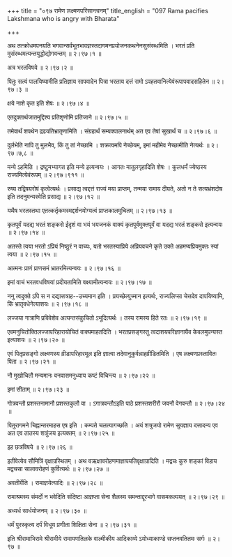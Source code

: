 +++
title = "०९७ रामेण लक्ष्मणपरिसान्त्वनम्"
title_english = "097 Rama pacifies Lakshmana who is angry with Bharata"

+++


अथ तत्क्रोधमपनयति भगवान्सर्वभूतभावज्ञस्तदागमनप्रयोजनकथनेनसुसंरब्धमिति ।
भरतं प्रति मुसंरब्धमत्यन्तयुद्धोद्योगवन्तम्  ॥  २।९७।१  ॥   

  

अत्र भरतविषये  ॥  २।९७।२  ॥   

  

पितुः सत्यं पालयिष्यामीति प्रतिज्ञाय सापवादेन पित्रा भरताय दत्तं रामो
ऽपहतवानित्येवंरूपापवादसहितेन  ॥  २।९७।३  ॥   

  

क्षये नाशे कृत इति शेषः  ॥  २।९७।४  ॥   

  

एतदुक्तार्थजातमुद्दिश्य प्रतिशृणोमि प्रतिजाने  ॥  २।९७।५  ॥   

  

तमेवार्थं शपथेन द्रढयतिभ्रातृणामिति । संग्रहार्थं सम्यक्पालनार्थम् अत एव
तेषां सुखार्थं च  ॥  २।९७।६  ॥   

  

दुर्लभेति नापि तु मुलभैव, किं तु तां नेच्छामि । शक्रत्वमपि नेच्छेयम्,
इमां महीमेव नेच्छामीति नेत्यर्थः  ॥  २।९७।७,८  ॥   

  

मन्ये ऽहमिति । द्रष्टुमभ्यागत इति मन्ये इत्यन्वयः । आगतः मातुलगृहादिति
शेषः । कुलधर्मं ज्येष्ठस्य राज्यमित्येवंरूपम्  ॥  २।९७।९११  ॥   

  

रुष्य तद्विषयरोषं कृत्वेत्यर्थः । प्रसाद्य त्वद्दत्तं राज्यं मया
प्राप्तम्, तन्मया रामाय दीयते, अतो न ते सत्यभ्रंशदोष इति तदनुमन्यस्वेति
प्रसाद्य  ॥  २।९७।१२  ॥   

  

यथैष भरतस्तथा एतत्कर्तृकमस्मद्दर्शनयोग्यत्वं प्राप्तकालमुचितम्  ॥ 
२।९७।१३  ॥   

  

कृतपूर्वं यदद्य भरतं शङ्कसे ईदृशं वा भयं भयजनकं वाक्यं
कृतपूर्वमुक्तपूर्वं वा यदद्य भरतं शङ्कसे इत्यन्वयः  ॥  २।९७।१४  ॥   

  

अतस्ते त्वया भरतो ऽप्रियं निष्ठुरं न वाच्यः, यतो भरतस्याप्रिये
अप्रियवचने कृते उक्ते अहमप्यप्रियमुक्तः स्यां त्वया  ॥  २।९७।१५  ॥   

  

आत्मनः प्राणं प्राणसमं भ्रातरमित्यन्वयः  ॥  २।९७।१६  ॥   

  

इमां वाचं भरतवधविषयां प्रदीयतामिति वक्ष्यामीत्यन्वयः  ॥  २।९७।१७  ॥   

  

ननु त्वदुक्ते ऽपि स न दद्यात्तत्राह--उच्यमान इति । प्रयच्छेत्युच्मान
इत्यर्थः, राज्यलिप्सा चेत्तदेव दापयिष्यामि, किं भ्रातृवधेनेत्याशयः  ॥ 
२।९७।१८  ॥   

  

लज्जया गात्राणि प्रविवेशेव अत्यन्तसंकुचितो ऽभूदित्यर्थः । तस्य रामस्य
हिते रतः  ॥  २।९७।१९  ॥   

  

एवमनुचितोक्तिलज्जापरिहारायोचितं वाक्यमाहतदिति । भरतप्रसङ्गस्तु
त्वदाशयपरिज्ञानायैव केवलमुपन्यस्त इत्याशयः  ॥  २।९७।२०  ॥   

  

एवं पितृप्रसङ्गो लक्ष्मणस्य व्रीडापरिहारमूल इति ज्ञात्वा
तदेवानुकुर्वन्नाहव्रीडितमिति । एष लक्ष्मणप्रस्तावितः पिता  ॥  २।९७।२१
 ॥   

  

नौ मुखोचितौ मन्यमानः वनवासमनुध्याय कष्टं विचिन्त्य  ॥  २।९७।२२  ॥   

  

इमां सीताम्  ॥  २।९७।२३  ॥   

  

गोत्रवन्तौ प्रशस्तनामानौ प्रशस्तकुलौ वा । ऽगात्रवन्तौऽइति पाठे
प्रशस्तशरीरौ जवनौ वेगवन्तौ  ॥  २।९७।२४  ॥   

  

पितुरागमने चिह्नान्तरमाहस एष इति । कम्पते चलत्यागच्छति । अयं शत्रुजयो
रामेण सुयज्ञाय दत्तादन्य एव अत एव तातस्य शत्रुंजय इत्यक्तम्  ॥  २।९७।२५
 ॥   

  

इह छत्रविषये  ॥  २।९७।२६  ॥   

  

इतीवेत्येव सौमित्रिं वृक्षाग्रस्थितम् । अथ
वऋक्षावरोहणमाज्ञापयतिवृक्षाग्रादिति । मद्वचः कुरु शङ्कां विहाय मद्वचसा
सालावरोहणं कुर्वित्यर्थः  ॥  २।९७।२७  ॥   

  

अवतीर्येति । रामाज्ञयेत्यादिः  ॥  २।९७।२८  ॥   

  

रामाश्रमस्य संमर्दो न भवेदिति संदिष्टा आज्ञप्ता सेना शैलस्य
समन्ताद्दूरभागे वासमकल्पयत्  ॥  २।९७।२९  ॥   

  

अध्यर्ध सार्धयोजनम्  ॥  २।९७।३०  ॥   

  

धर्मं पुरस्कृत्य दर्पं विधूय प्रणीता शिक्षिता सेना  ॥  २।९७।३१  ॥   

  

इति श्रीरामाभिरामे श्रीरामीये रामायणतिलके वाल्मीकीय आदिकाव्ये
ऽयोध्याकाण्डे सप्तनवतितमः सर्गः  ॥  २।९७  ॥   

  

  


